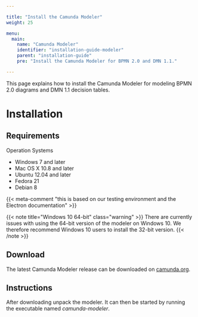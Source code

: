 ```yaml
---

title: "Install the Camunda Modeler"
weight: 25

menu:
  main:
    name: "Camunda Modeler"
    identifier: "installation-guide-modeler"
    parent: "installation-guide"
    pre: "Install the Camunda Modeler for BPMN 2.0 and DMN 1.1."

---
```


This page explains how to install the Camunda Modeler for modeling BPMN 2.0 diagrams and DMN 1.1 decision tables.

# Installation

## Requirements

Operation Systems

* Windows 7 and later
* Mac OS X 10.8 and later
* Ubuntu 12.04 and later
* Fedora 21
* Debian 8

{{< meta-comment "this is based on our testing environment and the Electron documentation" >}}

{{< note title="Windows 10 64-bit" class="warning" >}}
  There are currently issues with using the 64-bit version of the modeler on Windows 10. We therefore recommend Windows 10 users to install the 32-bit version.
{{< /note >}}

## Download

The latest Camunda Modeler release can be downloaded on [camunda.org](https://camunda.org/download/modeler/).

## Instructions

After downloading unpack the modeler. It can then be started by running the executable named *camunda-modeler*.
